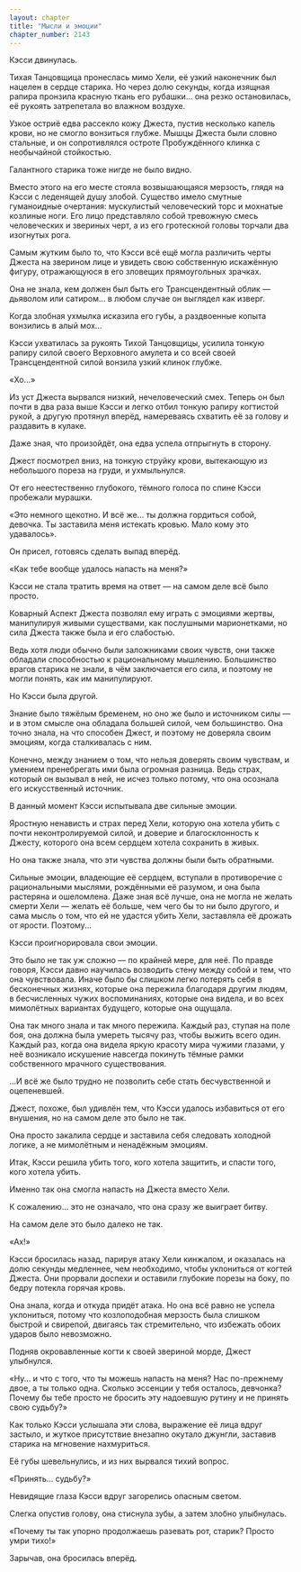 ```yaml
---
layout: chapter
title: "Мысли и эмоции"
chapter_number: 2143
---
```




Кэсси двинулась.

Тихая Танцовщица пронеслась мимо Хели, её узкий наконечник был нацелен в сердце старика. Но через долю секунды, когда изящная рапира пронзила красную ткань его рубашки... она резко остановилась, её рукоять затрепетала во влажном воздухе.

Узкое остриё едва рассекло кожу Джеста, пустив несколько капель крови, но не смогло вонзиться глубже. Мышцы Джеста были словно стальные, и он сопротивлялся остроте Пробуждённого клинка с необычайной стойкостью.

Галантного старика тоже нигде не было видно.

Вместо этого на его месте стояла возвышающаяся мерзость, глядя на Кэсси с леденящей душу злобой. Существо имело смутные гуманоидные очертания: мускулистый человеческий торс и мохнатые козлиные ноги. Его лицо представляло собой тревожную смесь человеческих и звериных черт, а из его гротескной головы торчали два изогнутых рога.

Самым жутким было то, что Кэсси всё ещё могла различить черты Джеста на зверином лице и увидеть свою собственную искажённую фигуру, отражающуюся в его зловещих прямоугольных зрачках.

Она не знала, кем должен был быть его Трансцендентный облик — дьяволом или сатиром... в любом случае он выглядел как изверг.

Когда злобная ухмылка исказила его губы, а раздвоенные копыта вонзились в алый мох...

Кэсси ухватилась за рукоять Тихой Танцовщицы, усилила тонкую рапиру силой своего Верховного амулета и со всей своей Трансцендентной силой вонзила узкий клинок глубже.

«Хо...»

Из уст Джеста вырвался низкий, нечеловеческий смех. Теперь он был почти в два раза выше Кэсси и легко отбил тонкую рапиру когтистой рукой, а другую протянул вперёд, намереваясь схватить её за голову и раздавить в кулаке.

Даже зная, что произойдёт, она едва успела отпрыгнуть в сторону.

Джест посмотрел вниз, на тонкую струйку крови, вытекающую из небольшого пореза на груди, и ухмыльнулся.

От его неестественно глубокого, тёмного голоса по спине Кэсси пробежали мурашки.

«Это немного щекотно. И всё же... ты должна гордиться собой, девочка. Ты заставила меня истекать кровью. Мало кому это удавалось».

Он присел, готовясь сделать выпад вперёд.

«Как тебе вообще удалось напасть на меня?»

Кэсси не стала тратить время на ответ — на самом деле всё было просто.

Коварный Аспект Джеста позволял ему играть с эмоциями жертвы, манипулируя живыми существами, как послушными марионетками, но сила Джеста также была и его слабостью.

Ведь хотя люди обычно были заложниками своих чувств, они также обладали способностью к рациональному мышлению. Большинство врагов старика не знали, в чём заключается его сила, и поэтому не могли понять, как им манипулируют.

Но Кэсси была другой.

Знание было тяжёлым бременем, но оно же было и источником силы — и в этом смысле она обладала большей силой, чем большинство. Она точно знала, на что способен Джест, и поэтому не доверяла своим эмоциям, когда сталкивалась с ним.

Конечно, между знанием о том, что нельзя доверять своим чувствам, и умением пренебрегать ими была огромная разница. Ведь страх, который он вызывал в ней, не исчез только потому, что она осознала его искусственный источник.

В данный момент Кэсси испытывала две сильные эмоции.

Яростную ненависть и страх перед Хели, которую она хотела убить с почти неконтролируемой силой, и доверие и благосклонность к Джесту, которого она всем сердцем хотела сохранить в живых.

Но она также знала, что эти чувства должны были быть обратными.

Сильные эмоции, владеющие её сердцем, вступали в противоречие с рациональными мыслями, рождёнными её разумом, и она была растеряна и ошеломлена. Даже зная всё лучше, она не могла не желать смерти Хели — желать её больше, чем чего бы то ни было другого, и сама мысль о том, что ей не удастся убить Хели, заставляла её дрожать от ярости. Поэтому...

Кэсси проигнорировала свои эмоции.

Это было не так уж сложно — по крайней мере, для неё. По правде говоря, Кэсси давно научилась возводить стену между собой и тем, что она чувствовала. Иначе было бы слишком легко потерять себя в бесконечных жизнях, которые она пережила благодаря другим людям, в бесчисленных чужих воспоминаниях, которые она видела, и во всех мимолётных вариантах будущего, которые она ощущала.

Она так много знала и так много пережила. Каждый раз, ступая на поле боя, она должна была умереть тысячу раз, чтобы выжить всего один. Каждый раз, когда она видела яркую красоту мира чужими глазами, у неё возникало искушение навсегда покинуть тёмные рамки собственного мрачного существования.

...И всё же было трудно не позволить себе стать бесчувственной и оцепеневшей.

Джест, похоже, был удивлён тем, что Кэсси удалось избавиться от его внушения, но на самом деле это было не так.

Она просто закалила сердце и заставила себя следовать холодной логике, а не мимолётным и ненадёжным эмоциям.

Итак, Кэсси решила убить того, кого хотела защитить, и спасти того, кого хотела убить.

Именно так она смогла напасть на Джеста вместо Хели.

К сожалению... это не означало, что она сразу же выиграет битву.

На самом деле это было далеко не так.

«Ах!»

Кэсси бросилась назад, парируя атаку Хели кинжалом, и оказалась на долю секунды медленнее, чем необходимо, чтобы уклониться от когтей Джеста. Они прорвали доспехи и оставили глубокие порезы на боку, по бедру потекла горячая кровь.

Она знала, когда и откуда придёт атака. Но она всё равно не успела уклониться, потому что козлоподобная мерзость была слишком быстрой и свирепой, двигаясь так стремительно, что избежать обоих ударов было невозможно.

Подняв окровавленные когти к своей звериной морде, Джест улыбнулся.

«Ну... и что с того, что ты можешь напасть на меня? Нас по-прежнему двое, а ты только одна. Сколько эссенции у тебя осталось, девчонка? Почему бы тебе просто не бросить эту надоевшую рутину и не принять свою судьбу?»

Как только Кэсси услышала эти слова, выражение её лица вдруг застыло, и жуткое присутствие внезапно окутало джунгли, заставив старика на мгновение нахмуриться.

Её губы шевельнулись, и из них вырвался тихий вопрос.

«Принять... судьбу?»

Невидящие глаза Кэсси вдруг загорелись опасным светом.

Слегка опустив голову, она стиснула зубы, а затем злобно улыбнулась.

«Почему ты так упорно продолжаешь разевать рот, старик? Просто умри тихо!»

Зарычав, она бросилась вперёд.


